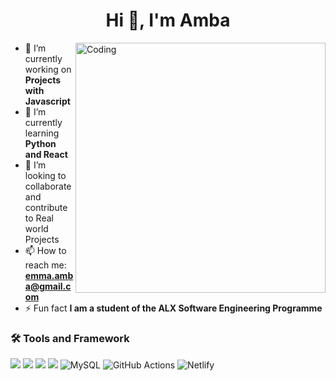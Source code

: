 <h1 align="center">Hi 👋, I'm Amba</h1>
<img align= "right" alt="Coding" width="400" src="https://dribbble.com/tags/coding-gif">

- 🔭 I’m currently working on **Projects with Javascript**
- 🌱 I’m currently learning **Python and React**
- 👯 I’m looking to collaborate and contribute to Real world Projects
- 📫 How to reach me: **emma.amba@gmail.com**
- ⚡ Fun fact **I am a student of the ALX Software Engineering Programme**


### 🛠 Tools and Framework
<img src="https://img.shields.io/badge/JavaScript-323330?style=for-the-badge&logo=javascript&logoColor=F7DF1E" /> <img src="https://img.shields.io/badge/CSS3-1572B6?style=for-the-badge&logo=css3&logoColor=white" /> <img src="https://img.shields.io/badge/HTML5-E34F26?style=for-the-badge&logo=html5&logoColor=white" />  <img src="https://img.shields.io/badge/Bootstrap-563D7C?style=for-the-badge&logo=bootstrap&logoColor=white" />  ![MySQL](https://img.shields.io/badge/mysql-%2300f.svg?style=for-the-badge&logo=mysql&logoColor=white)  ![GitHub Actions](https://img.shields.io/badge/github%20actions-%232671E5.svg?style=for-the-badge&logo=githubactions&logoColor=white) ![Netlify](https://img.shields.io/badge/netlify-%23000000.svg?style=for-the-badge&logo=netlify&logoColor=#00C7B7)

<!--
**amba05/amba05** is a ✨ _special_ ✨ repository because its `README.md` (this file) appears on your GitHub profile.

Here are some ideas to get you started:

-->

